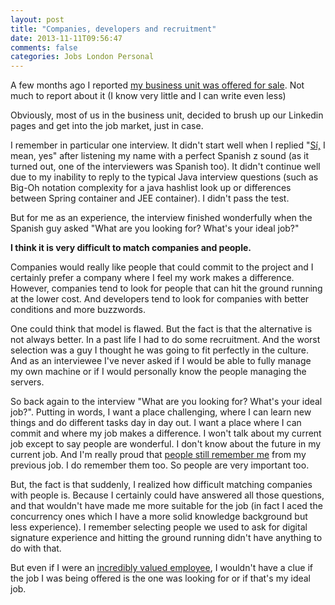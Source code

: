 ```yaml
---
layout: post
title: "Companies, developers and recruitment"
date: 2013-11-11T09:56:47
comments: false
categories: Jobs London Personal
---
```


A few months ago I reported <a href="http://gonfva.blogspot.co.uk/2013/08/changes.html">my business unit was offered for sale</a>. Not much to report about it (I know very little and I can write even less)


Obviously, most of us in the business unit, decided to brush up our Linkedin pages and get into the job market, just in case.


I remember in particular one interview. It didn't start well when I replied "<a href="http://translate.google.com/#es/en/s%C3%AD">Sí,</a> I mean, yes" after listening my name with a perfect Spanish z sound (as it turned out, one of the interviewers was Spanish too). It didn't continue well due to my inability to reply to the typical Java interview questions (such as Big-Oh notation complexity for a java hashlist look up or differences between Spring container and JEE container). I didn't pass the test.


But for me as an experience, the interview finished wonderfully when the Spanish guy asked "What are you looking for? What's your ideal job?"


<b>I think it is very difficult to match companies and people.</b>


Companies would really like people that could commit to the project and I certainly prefer a company where I feel my work makes a difference. However, companies tend to look for people that can hit the ground running at the lower cost. And developers tend to look for companies with better conditions and more buzzwords.


One could think that model is flawed. But the fact is that the alternative is not always better. In a past life I had to do some recruitment. And the worst selection was a guy I thought he was going to fit perfectly in the culture. And as an interviewee I've never asked if I would be able to fully manage my own machine or if I would personally know the people managing the servers.


So back again to the interview "What are you looking for? What's your ideal job?". Putting in words, I want a place challenging, where I can learn new things and do different tasks day in day out. I want a place where I can commit and where my job makes a difference. I won't talk about my current job except to say people are wonderful. I don't know about the future in my current job. And I'm really proud that <a href="http://gonfva.blogspot.co.uk/2013/11/one-year.html?showComment=1383561713976#c2877416254032399152">people still remember me</a> from my previous job. I do remember them too. So people are very important too.


But, the fact is that suddenly, I realized how difficult matching companies with people is. Because I certainly could have answered all those questions, and that wouldn't have made me more suitable for the job (in fact I aced the concurrency ones which I have a more solid knowledge background but less experience). I remember selecting people we used to ask for digital signature experience and hitting the ground running didn't have anything to do with that.


But even if I were an <a href="http://www.reuters.com/article/2013/10/13/net-us-siliconvalley-engineers-twitter-idUSBRE99C03R20131013">incredibly valued employee</a>, I wouldn't have a clue if the job I was being offered is the one was looking for or if that's my ideal job.


